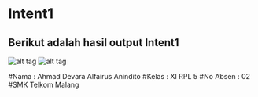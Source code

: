 # Intent1
## Berikut adalah hasil output Intent1
![alt tag](https://cloud.githubusercontent.com/assets/22114252/20246119/e7beb4d0-a9e2-11e6-8b66-ccb53ac0e473.png)
![alt tag](https://cloud.githubusercontent.com/assets/22340056/22414769/c4b0da6e-e6f4-11e6-84cb-9e7069641b6f.jpeg)


#Nama : Ahmad Devara Alfairus Anindito
#Kelas : XI RPL 5
#No Absen : 02
#SMK Telkom Malang
